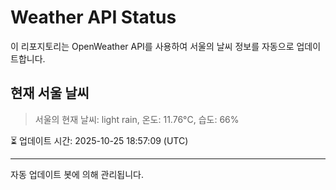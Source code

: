 
# Weather API Status

이 리포지토리는 OpenWeather API를 사용하여 서울의 날씨 정보를 자동으로 업데이트합니다.

## 현재 서울 날씨
> 서울의 현재 날씨: light rain, 온도: 11.76°C, 습도: 66%

⏳ 업데이트 시간: 2025-10-25 18:57:09 (UTC)

---
자동 업데이트 봇에 의해 관리됩니다.
